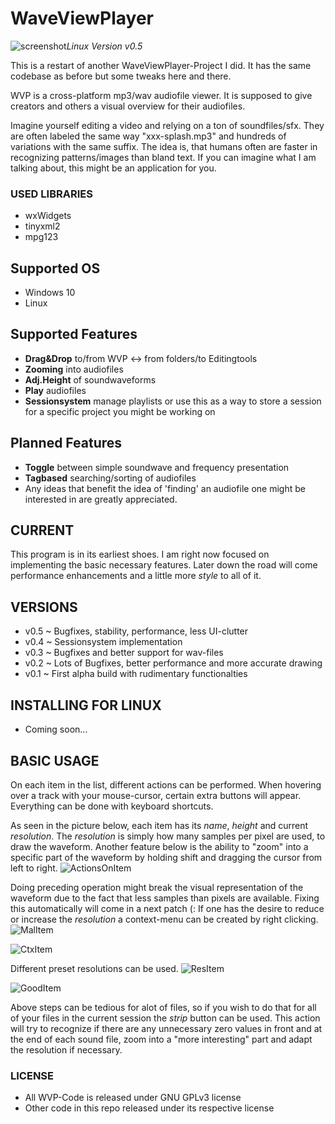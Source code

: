 # WaveViewPlayer #

![screenshot](res/images/res/pic1.png)*Linux Version v0.5*

This is a restart of another WaveViewPlayer-Project I did. It has the same
codebase as before but some tweaks here and there.

WVP is a cross-platform mp3/wav audiofile viewer. It is supposed to give
creators and others a visual overview for their audiofiles.

Imagine yourself editing a video and relying on a ton of soundfiles/sfx.
They are often labeled the same way "xxx-splash.mp3" and hundreds of variations
with the same suffix.
The idea is, that humans often are faster in recognizing patterns/images than
bland text. If you can imagine what I am talking about, this might be an
application for you.

### USED LIBRARIES ###

* wxWidgets
* tinyxml2
* mpg123

## Supported OS ##

* Windows 10
* Linux

## Supported Features ##

* **Drag&Drop** to/from WVP <-> from folders/to Editingtools
* **Zooming** into audiofiles
* **Adj.Height** of soundwaveforms
* **Play** audiofiles
* **Sessionsystem** manage playlists or use this as a way to store a session
  for a specific project you might be working on

## Planned Features ##

* **Toggle** between simple soundwave and frequency presentation
* **Tagbased** searching/sorting of audiofiles
* Any ideas that benefit the idea of 'finding' an audiofile one might be
interested in are greatly appreciated.

## CURRENT ##

This program is in its earliest shoes. I am right now focused on
implementing the basic necessary features. Later down the road will come 
performance enhancements and a little more _style_ to all of it.

## VERSIONS ##
* v0.5 ~ Bugfixes, stability, performance, less UI-clutter
* v0.4 ~ Sessionsystem implementation
* v0.3 ~ Bugfixes and better support for wav-files
* v0.2 ~ Lots of Bugfixes, better performance and more accurate drawing
* v0.1 ~ First alpha build with rudimentary functionalties

## INSTALLING FOR LINUX ##

* Coming soon...

## BASIC USAGE ##

On each item in the list, different actions can be performed. When hovering over a track with your mouse-cursor, certain extra buttons will appear. Everything can be done with keyboard shortcuts.

As seen in the picture below, each item has its *name*, *height* and current *resolution*.
The *resolution* is simply how many samples per pixel are used, to draw the waveform.
Another feature below is the ability to "zoom" into a specific part of the waveform by holding shift and dragging the cursor from left to right.
![ActionsOnItem](res/images/res/pic3.png)

Doing preceding operation might break the visual representation of the waveform due to the fact that less samples than pixels are available. Fixing this automatically will come in a next patch (:
If one has the desire to reduce or increase the *resolution* a context-menu can be created by right clicking.
![MalItem](res/images/res/pic4.png)

![CtxItem](res/images/res/pic5.png)

Different preset resolutions can be used.
![ResItem](res/images/res/pic6.png)

![GoodItem](res/images/res/pic7.png)

Above steps can be tedious for alot of files, so if you wish to do that for all of your files in the current session the *strip* button can be used. This action will try to recognize if there are any unnecessary zero values in front and at the end of each sound file, zoom into a "more interesting" part and adapt the resolution if necessary.

### LICENSE ###

* All WVP-Code is released under GNU GPLv3 license
* Other code in this repo released under its respective license
